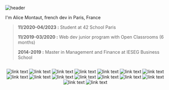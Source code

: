![header](https://capsule-render.vercel.app/api?type=waving&color=gradient&height=150&section=header&text=Hi%20there%20👋&animation=fadeIn&fontSize=50&fontAlign=50&fontAlignY=30)

I'm Alice Montaut, french dev in Paris, France
> **11/2020-04/2023 :** Student at 42 School Paris
>
> **11/2019-03/2020 :** Web dev junior program with Open Classrooms (6 months)
>
> **2014-2019 :** Master in Management and Finance at IESEG Business School 
>
<div align="center">
  <div style="display: flex;"flex-direction: "column;">
    
![link text](https://img.shields.io/static/v1?label=&message=C&color=19417A) ![link text](https://img.shields.io/static/v1?label=&message=C%2B%2B&color=00549D) ![link text](https://img.shields.io/static/v1?label=&message=NestJS&color=FFE873) ![link text](https://img.shields.io/static/v1?label=&message=React&color=61DBFB) ![link text](https://img.shields.io/static/v1?label=&message=TypeScript&color=007acc) ![link text](https://img.shields.io/static/v1?label=&message=HTML&color=CE5535) ![link text](https://img.shields.io/static/v1?label=&message=CSS&color=304CDC) ![link text](https://img.shields.io/static/v1?label=&message=BootStrap&color=563d7c) ![link text](https://img.shields.io/static/v1?label=&message=JS&color=F3E050) ![link text](https://img.shields.io/static/v1?label=&message=WordPress&color=00749C) ![link text](https://img.shields.io/static/v1?label=&message=PHP&color=7475A9) ![link text](https://img.shields.io/static/v1?label=&message=Docker&color=0db7ed) ![link text](https://img.shields.io/static/v1?label=&message=MySQL&color=D28F31) ![link text](https://img.shields.io/static/v1?label=&message=PowerBI&color=f6d958) ![link text](https://img.shields.io/static/v1?label=&message=Management&color=9cf) ![link text](https://img.shields.io/static/v1?label=&message=Finance&color=9cf)
  </div>
</div>
